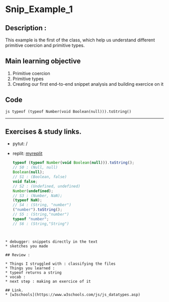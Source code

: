 # Snip_Example_1

## Description :
This example is the first of the class, which help us understand different primitive coercion and primitive types.


## Main learning objective
1. Primitive coercion 
2. Primitive types
3. Creating our first end-to-end snippet analysis and building exercice on it

## Code
```js typeof (typeof Number(void Boolean(null))).toString()```
___

## Exercises & study links.  
* pytut: /
* replit: [myreplit](https://repl.it/@Ludovic7127/IroncladWebbedOutcome)  

  ```js
  typeof (typeof Number(void Boolean(null))).toString();
  // S0 : (Null, null)
  Boolean(null);
  // S1 : (Boolean, false)
  void false;
  // S2 : (Undefined, undefined)
  Number(undefined);
  // S3 : (Number, NaN);
  (typeof NaN);
  // S4 : (String, "number")
  ("number").toString();
  // S5 : (String,"number")
  typeof "number";
  // S6 : (String,"String")
```   


* debugger: snippets directly in the text
* sketches you made

## Review : 

* Things I struggled with : classifying the files
* Things you learned : 
* typeof returns a string
* vocab : 
* next step : making an exercice of it

## Link.  
* [w3schools](https://www.w3schools.com/js/js_datatypes.asp)

